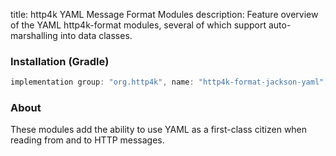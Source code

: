 title: http4k YAML Message Format Modules
description: Feature overview of the YAML http4k-format modules, several of which support auto-marshalling into data classes.

### Installation (Gradle)

```groovy
implementation group: "org.http4k", name: "http4k-format-jackson-yaml", version: "3.257.0"
```

### About
These modules add the ability to use YAML as a first-class citizen when reading from and to HTTP messages. 

[http4k]: https://http4k.org
